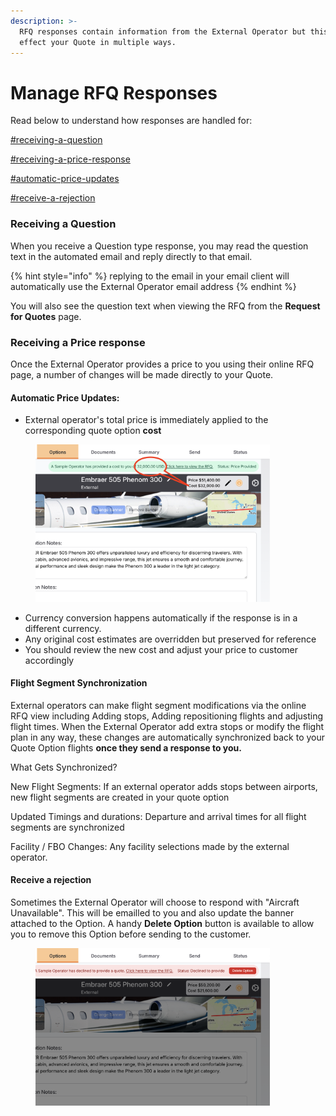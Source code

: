 ```yaml
---
description: >-
  RFQ responses contain information from the External Operator but this also
  effect your Quote in multiple ways.
---
```


# Manage RFQ Responses

Read below to understand how responses are handled for:

[#receiving-a-question](manage-rfq-responses.md#receiving-a-question "mention")

[#receiving-a-price-response](manage-rfq-responses.md#receiving-a-price-response "mention")

[#automatic-price-updates](manage-rfq-responses.md#automatic-price-updates "mention")

[#receive-a-rejection](manage-rfq-responses.md#receive-a-rejection "mention")



### Receiving a Question

When you receive a Question type response, you may read the question text in the automated email and reply directly to that email.

{% hint style="info" %}
replying to the email in your email client will automatically use the External Operator email address
{% endhint %}

You will also see the question text when viewing the RFQ from the **Request for Quotes** page.



### Receiving a Price response

Once the External Operator provides a price to you using their online RFQ page, a number of changes will be made directly to your Quote.

#### Automatic Price Updates:

* External operator's total price is immediately applied to the corresponding quote option **cost**

<figure><img src="../../.gitbook/assets/image (8).png" alt="" width="375"><figcaption></figcaption></figure>

* Currency conversion happens automatically if the response is in a different currency.
* Any original cost estimates are overridden but preserved for reference
* You should review the new cost and adjust your price to customer accordingly

#### Flight Segment Synchronization

External operators can make flight segment modifications via the online RFQ view including Adding stops, Adding repositioning flights and adjusting flight times. When the External Operator add extra stops or modify the flight plan in any way, these changes are automatically synchronized back to your Quote Option flights **once they send a response to you.**

What Gets Synchronized?

New Flight Segments: If an external operator adds stops between airports, new flight segments are created in your quote option

Updated Timings and durations: Departure and arrival times for all flight segments are synchronized

Facility / FBO Changes: Any facility selections made by the external operator.



#### Receive a rejection

Sometimes the External Operator will choose to respond with "Aircraft Unavailable".  This will be emailled to you and also update the banner attached to the Option.  A handy **Delete Option** button is available to allow you to remove this Option before sending to the customer.

<figure><img src="../../.gitbook/assets/image (9).png" alt="" width="375"><figcaption></figcaption></figure>
